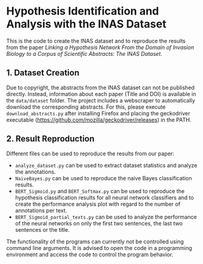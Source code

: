 # Hypothesis Identification and Analysis with the INAS Dataset #

This is the code to create the INAS dataset and to reproduce the results from the paper _Linking a Hypothesis Network From the Domain of Invasion Biology to a Corpus of  Scientific Abstracts: The INAS Dataset_.

## 1. Dataset Creation ##

Due to copyright, the abstracts from the INAS dataset can not be published directly. Instead, information about each paper (Title and DOI) is
available in the `data/dataset` folder. The project includes a webscraper to automatically download the corresponding abstracts.
For this, please execute `download_abstracts.py` after installing Firefox and placing the geckodriver executable (https://github.com/mozilla/geckodriver/releases) in the PATH.

## 2. Result Reproduction ##

Different files can be used to reproduce the results from our paper:

* `analyze_dataset.py` can be used to extract dataset statistics and analyze the annotations.
* `NaiveBayes.py` can be used to reproduce the naive Bayes classification results.
* `BERT_Sigmoid.py` and `BERT_Softmax.py` can be used to reproduce the hypothesis classification results for all neural network classifiers
and to create the performance analysis plot with regard to the number of annotations per text.
* `BERT_Sigmoid_partial_texts.py` can be used to analyze the performance of the neural networks on only the first two sentences, the last
two sentences or the title.

The functionality of the programs can currently not be controlled using command line arguments.
It is advised to open the code in a programming environment and access the code to control the program behavior.